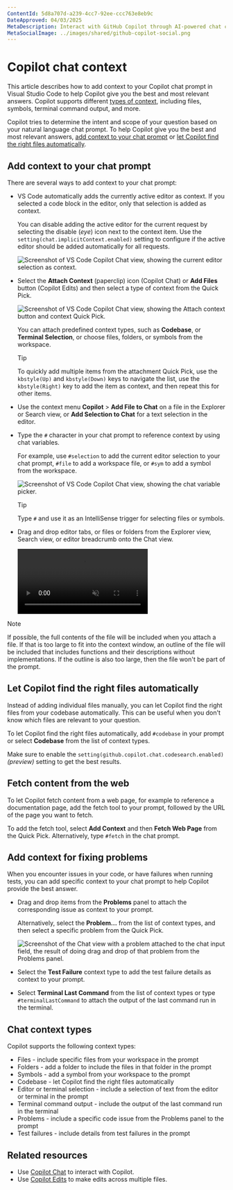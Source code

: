 ```yaml
---
ContentId: 5d8a707d-a239-4cc7-92ee-ccc763e8eb9c
DateApproved: 04/03/2025
MetaDescription: Interact with GitHub Copilot through AI-powered chat conversations in VS Code to generate code, increase your code understanding, and even configure your editor.
MetaSocialImage: ../images/shared/github-copilot-social.png
---
```

# Copilot chat context

This article describes how to add context to your Copilot chat prompt in Visual Studio Code to help Copilot give you the best and most relevant answers. Copilot supports different [types of context](#chat-context-types), including files, symbols, terminal command output, and more.

Copilot tries to determine the intent and scope of your question based on your natural language chat prompt. To help Copilot give you the best and most relevant answers, [add context to your chat prompt](#add-context-to-your-chat-prompt) or [let Copilot find the right files automatically](#let-copilot-find-the-right-files-automatically).

## Add context to your chat prompt

There are several ways to add context to your chat prompt:

* VS Code automatically adds the currently active editor as context. If you selected a code block in the editor, only that selection is added as context.

    You can disable adding the active editor for the current request by selecting the disable (_eye_) icon next to the context item. Use the `setting(chat.implicitContext.enabled)` setting to configure if the active editor should be added automatically for all requests.

    ![Screenshot of VS Code Copilot Chat view, showing the current editor selection as context.](./images/copilot-chat/copilot-chat-view-selection-context.png)

* Select the **Attach Context** (paperclip) icon (Copilot Chat) or **Add Files** button (Copilot Edits) and then select a type of context from the Quick Pick.

    ![Screenshot of VS Code Copilot Chat view, showing the Attach context button and context Quick Pick.](./images/copilot-chat/copilot-chat-view-attach-context.png)

    You can attach predefined context types, such as **Codebase**, or **Terminal Selection**, or choose files, folders, or symbols from the workspace.

    > [!TIP]
    > To quickly add multiple items from the attachment Quick Pick, use the `kbstyle(Up)` and `kbstyle(Down)` keys to navigate the list, use the `kbstyle(Right)` key to add the item as context, and then repeat this for other items.

* Use the context menu **Copilot** > **Add File to Chat** on a file in the Explorer or Search view, or **Add Selection to Chat** for a text selection in the editor.

* Type the `#` character in your chat prompt to reference context by using chat variables.

    For example, use `#selection` to add the current editor selection to your chat prompt, `#file` to add a workspace file, or `#sym` to add a symbol from the workspace.

    ![Screenshot of VS Code Copilot Chat view, showing the chat variable picker.](./images/copilot-chat/copilot-chat-view-chat-variables.png)

    > [!TIP]
    > Type `#` and use it as an IntelliSense trigger for selecting files or symbols.

* Drag and drop editor tabs, or files or folders from the Explorer view, Search view, or editor breadcrumb onto the Chat view.

    <video src="images/copilot-chat/copilot-attach-dnd.mp4" title="Dragging files and editors into chat" autoplay loop controls muted></video>

> [!NOTE]
> If possible, the full contents of the file will be included when you attach a file. If that is too large to fit into the context window, an outline of the file will be included that includes functions and their descriptions without implementations. If the outline is also too large, then the file won't be part of the prompt.

## Let Copilot find the right files automatically

Instead of adding individual files manually, you can let Copilot find the right files from your codebase automatically. This can be useful when you don't know which files are relevant to your question.

To let Copilot find the right files automatically, add `#codebase` in your prompt or select **Codebase** from the list of context types.

Make sure to enable the `setting(github.copilot.chat.codesearch.enabled)` _(preview)_ setting to get the best results.

## Fetch content from the web

To let Copilot fetch content from a web page, for example to reference a documentation page, add the fetch tool to your prompt, followed by the URL of the page you want to fetch.

To add the fetch tool, select **Add Context** and then **Fetch Web Page** from the Quick Pick. Alternatively, type `#fetch` in the chat prompt.

## Add context for fixing problems

When you encounter issues in your code, or have failures when running tests, you can add specific context to your chat prompt to help Copilot provide the best answer.

* Drag and drop items from the **Problems** panel to attach the corresponding issue as context to your prompt.

    Alternatively, select the **Problem...** from the list of context types, and then select a specific problem from the Quick Pick.

    ![Screenshot of the Chat view with a problem attached to the chat input field, the result of doing drag and drop of that problem from the Problems panel.](./images/copilot-chat/copilot-chat-attach-problem.png)

* Select the **Test Failure** context type to add the test failure details as context to your prompt.

* Select **Terminal Last Command** from the list of context types or type `#terminalLastCommand` to attach the output of the last command run in the terminal.

## Chat context types

Copilot supports the following context types:

* Files - include specific files from your workspace in the prompt
* Folders - add a folder to include the files in that folder in the prompt
* Symbols - add a symbol from your workspace to the prompt
* Codebase - let Copilot find the right files automatically
* Editor or terminal selection - include a selection of text from the editor or terminal in the prompt
* Terminal command output - include the output of the last command run in the terminal
* Problems - include a specific code issue from the Problems panel to the prompt
* Test failures - include details from test failures in the prompt

## Related resources

* Use [Copilot Chat](/docs/copilot/chat/copilot-chat.md) to interact with Copilot.
* Use [Copilot Edits](/docs/copilot/chat/copilot-edits.md) to make edits across multiple files.
